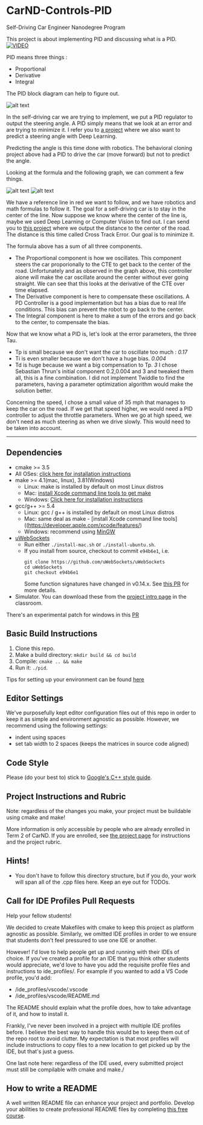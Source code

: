 # CarND-Controls-PID
Self-Driving Car Engineer Nanodegree Program

[//]: # (Image References)
[image1]: ./report/pic.png "PID"
[image2]: ./report/block-diagram.png "PID Diagram"
[image3]: ./report/formula.png "PID Formula"
[image4]: ./report/graph.png "PID Graph"


This project is about implementing PID and discussing what is a PID.
[![VIDEO](report/pid_vid.png)](https://www.youtube.com/watch?v=Ircowtx9sRo "PID")


PID means three things : 
* Proportional
* Derivative
* Integral

The PID block diagram can help to figure out.

![alt text][image2]

In the self-driving car we are trying to implement, we put a PID regulator to output the steering angle.
A PID simply means that we look at an error and are trying to minimize it. I refer you to [a project](https://github.com/Jeremy26/behavioral-cloning) where we also want to predict a steering angle with Deep Learning. 

Predicting the angle is this time done with robotics. The behavioral cloning project above had a PID to drive the car (move forward) but not to predict the angle.

Looking at the formula and the following graph, we can comment a few things.

![alt text][image3]
![alt text][image4]

We have a reference line in red we want to follow, and we have robotics and math formulas to follow it. The goal for a self-driving car is to stay in the center of the line. Now suppose we know where the center of the line is, maybe we used Deep Learning or Computer Vision to find out. I can send you to [this project](https://github.com/Jeremy26/advanced-lane-lines) where we output the distance to the center of the road.
The distance is this time called Cross Track Error. Our goal is to minimize it.

The formula above has a sum of all three components.
* The Proportional component is how we oscillates. This component steers the car proporionally to the CTE to get back to the center of the road. Unfortunately and as observed in the graph above, this controller alone will make the car oscillate around the center without ever going straight. We can see that this looks at the derivative of the CTE over time elapsed.
* The Derivative component is here to compensate these oscillations. A PD Controller is a good implementation but has a bias due to real life conditions. This bias can prevent the robot to go back to the center.
* The Integral component is here to make a sum of the errors and go back to the center, to compensate the bias.

Now that we know what a PID is, let's look at the error parameters, the three Tau.
* Tp is small because we don't want the car to oscillate too much : *0.17*
* Ti is even smaller because we don't have a huge bias. *0.004*
* Td is huge because we want a big compensation to Tp. *3*
I chose Sebastian Thrun's initial component 0.2,0.004 and 3 and tweaked them all, this is a fine combination.
I did not implement Twiddle to find the parameters, having a parameter optimization algorithm would make the solution better.

Concerning the speed, I chose a small value of 35 mph that manages to keep the car on the road. If we get that speed higher, we would need a PID controller to adjust the throttle parameters. When we go at high speed, we don't need as much steering as when we drive slowly. This would need to be taken into account.

---

## Dependencies

* cmake >= 3.5
 * All OSes: [click here for installation instructions](https://cmake.org/install/)
* make >= 4.1(mac, linux), 3.81(Windows)
  * Linux: make is installed by default on most Linux distros
  * Mac: [install Xcode command line tools to get make](https://developer.apple.com/xcode/features/)
  * Windows: [Click here for installation instructions](http://gnuwin32.sourceforge.net/packages/make.htm)
* gcc/g++ >= 5.4
  * Linux: gcc / g++ is installed by default on most Linux distros
  * Mac: same deal as make - [install Xcode command line tools]((https://developer.apple.com/xcode/features/)
  * Windows: recommend using [MinGW](http://www.mingw.org/)
* [uWebSockets](https://github.com/uWebSockets/uWebSockets)
  * Run either `./install-mac.sh` or `./install-ubuntu.sh`.
  * If you install from source, checkout to commit `e94b6e1`, i.e.
    ```
    git clone https://github.com/uWebSockets/uWebSockets 
    cd uWebSockets
    git checkout e94b6e1
    ```
    Some function signatures have changed in v0.14.x. See [this PR](https://github.com/udacity/CarND-MPC-Project/pull/3) for more details.
* Simulator. You can download these from the [project intro page](https://github.com/udacity/self-driving-car-sim/releases) in the classroom.

There's an experimental patch for windows in this [PR](https://github.com/udacity/CarND-PID-Control-Project/pull/3)

## Basic Build Instructions

1. Clone this repo.
2. Make a build directory: `mkdir build && cd build`
3. Compile: `cmake .. && make`
4. Run it: `./pid`. 

Tips for setting up your environment can be found [here](https://classroom.udacity.com/nanodegrees/nd013/parts/40f38239-66b6-46ec-ae68-03afd8a601c8/modules/0949fca6-b379-42af-a919-ee50aa304e6a/lessons/f758c44c-5e40-4e01-93b5-1a82aa4e044f/concepts/23d376c7-0195-4276-bdf0-e02f1f3c665d)

## Editor Settings

We've purposefully kept editor configuration files out of this repo in order to
keep it as simple and environment agnostic as possible. However, we recommend
using the following settings:

* indent using spaces
* set tab width to 2 spaces (keeps the matrices in source code aligned)

## Code Style

Please (do your best to) stick to [Google's C++ style guide](https://google.github.io/styleguide/cppguide.html).

## Project Instructions and Rubric

Note: regardless of the changes you make, your project must be buildable using
cmake and make!

More information is only accessible by people who are already enrolled in Term 2
of CarND. If you are enrolled, see [the project page](https://classroom.udacity.com/nanodegrees/nd013/parts/40f38239-66b6-46ec-ae68-03afd8a601c8/modules/f1820894-8322-4bb3-81aa-b26b3c6dcbaf/lessons/e8235395-22dd-4b87-88e0-d108c5e5bbf4/concepts/6a4d8d42-6a04-4aa6-b284-1697c0fd6562)
for instructions and the project rubric.

## Hints!

* You don't have to follow this directory structure, but if you do, your work
  will span all of the .cpp files here. Keep an eye out for TODOs.

## Call for IDE Profiles Pull Requests

Help your fellow students!

We decided to create Makefiles with cmake to keep this project as platform
agnostic as possible. Similarly, we omitted IDE profiles in order to we ensure
that students don't feel pressured to use one IDE or another.

However! I'd love to help people get up and running with their IDEs of choice.
If you've created a profile for an IDE that you think other students would
appreciate, we'd love to have you add the requisite profile files and
instructions to ide_profiles/. For example if you wanted to add a VS Code
profile, you'd add:

* /ide_profiles/vscode/.vscode
* /ide_profiles/vscode/README.md

The README should explain what the profile does, how to take advantage of it,
and how to install it.

Frankly, I've never been involved in a project with multiple IDE profiles
before. I believe the best way to handle this would be to keep them out of the
repo root to avoid clutter. My expectation is that most profiles will include
instructions to copy files to a new location to get picked up by the IDE, but
that's just a guess.

One last note here: regardless of the IDE used, every submitted project must
still be compilable with cmake and make./

## How to write a README
A well written README file can enhance your project and portfolio.  Develop your abilities to create professional README files by completing [this free course](https://www.udacity.com/course/writing-readmes--ud777).

